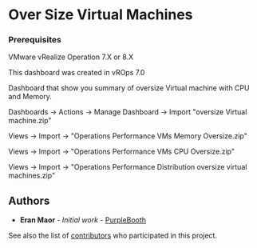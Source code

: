 # Over Size Virtual Machines

### Prerequisites

VMware vRealize Operation 7.X or 8.X

This dashboard was created in vROps 7.0
 
Dashboard that show you summary of oversize Virtual machine with CPU and Memory.

Dashboards -> Actions -> Manage Dashboard -> Import  "oversize Virtual machine.zip"

Views -> Import -> "Operations Performance VMs Memory Oversize.zip"

Views -> Import -> "Operations Performance VMs CPU Oversize.zip"

Views -> Import -> "Operations Performance Distribution oversize virtual machines.zip"

## Authors

* **Eran Maor** - *Initial work* - [PurpleBooth](https://github.com/emaor23)

See also the list of [contributors](https://github.com/your/project/contributors) who participated in this project.
